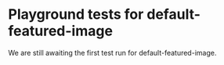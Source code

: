 # Playground tests for default-featured-image
We are still awaiting the first test run for default-featured-image.
